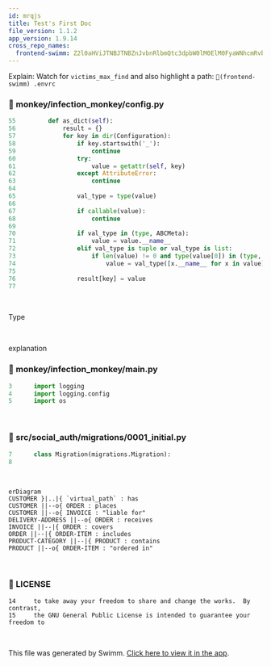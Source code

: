 ```yaml
---
id: mrqjs
title: Test's First Doc
file_version: 1.1.2
app_version: 1.9.14
cross_repo_names:
  frontend-swimm: Z2l0aHViJTNBJTNBZnJvbnRlbmQtc3dpbW0lM0ElM0FyaWNhcmRvbG9wZXpn
---
```


Explain: Watch for `victims_max_find`<swm-token data-swm-token=":monkey/infection_monkey/config.py:135:1:1:`    victims_max_find = 100`"/> and also highlight a path: `📄(frontend-swimm) .envrc`
<!-- NOTE-swimm-snippet: the lines below link your snippet to Swimm -->
### 📄 monkey/infection_monkey/config.py
```python
55         def as_dict(self):
56             result = {}
57             for key in dir(Configuration):
58                 if key.startswith('_'):
59                     continue
60                 try:
61                     value = getattr(self, key)
62                 except AttributeError:
63                     continue
64     
65                 val_type = type(value)
66     
67                 if callable(value):
68                     continue
69     
70                 if val_type in (type, ABCMeta):
71                     value = value.__name__
72                 elif val_type is tuple or val_type is list:
73                     if len(value) != 0 and type(value[0]) in (type, ABCMeta):
74                         value = val_type([x.__name__ for x in value])
75     
76                 result[key] = value
77     
```

<br/>

Type

<br/>

explanation
<!-- NOTE-swimm-snippet: the lines below link your snippet to Swimm -->
### 📄 monkey/infection_monkey/main.py
```python
3      import logging
4      import logging.config
5      import os
```

<br/>


<!-- NOTE-swimm-snippet: the lines below link your snippet to Swimm -->
<!-- NOTE-swimm-repo ::Z2l0aHViJTNBJTNBZnJvbnRlbmQtc3dpbW0lM0ElM0FyaWNhcmRvbG9wZXpn:: -->
### 📄 src/social_auth/migrations/0001_initial.py
```python
7      class Migration(migrations.Migration):
8      
```

<br/>

<!--MERMAID {width:100}-->
```mermaid
erDiagram
CUSTOMER }|..|{ `virtual_path` : has
CUSTOMER ||--o{ ORDER : places
CUSTOMER ||--o{ INVOICE : "liable for"
DELIVERY-ADDRESS ||--o{ ORDER : receives
INVOICE ||--|{ ORDER : covers
ORDER ||--|{ ORDER-ITEM : includes
PRODUCT-CATEGORY ||--|{ PRODUCT : contains
PRODUCT ||--o{ ORDER-ITEM : "ordered in"

```
<!--MCONTENT {content: "erDiagram<br/>\nCUSTOMER }|..|{ `virtual_path`<swm-token data-swm-token=\":monkey/infection_monkey/monkeyfs.py:51:2:2:`def virtual_path(name):`\"/> : has<br/>\nCUSTOMER ||--o{ ORDER : places<br/>\nCUSTOMER ||--o{ INVOICE : \"liable for\"<br/>\nDELIVERY-ADDRESS ||--o{ ORDER : receives<br/>\nINVOICE ||--|{ ORDER : covers<br/>\nORDER ||--|{ ORDER-ITEM : includes<br/>\nPRODUCT-CATEGORY ||--|{ PRODUCT : contains<br/>\nPRODUCT ||--o{ ORDER-ITEM : \"ordered in\"<br/>\n<br/>"} --->

<br/>


<!-- NOTE-swimm-snippet: the lines below link your snippet to Swimm -->
### 📄 LICENSE
```
14     to take away your freedom to share and change the works.  By contrast,
15     the GNU General Public License is intended to guarantee your freedom to
```

<br/>

This file was generated by Swimm. [Click here to view it in the app](https://app.swimm.io/repos/Z2l0aHViJTNBJTNBYmFja2VuZC1zd2ltbSUzQSUzQXJpY2FyZG9sb3Blemc=/docs/mrqjs).
